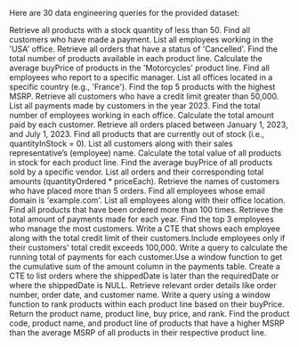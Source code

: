 Here are 30  data engineering queries for the provided dataset:


Retrieve all products with a stock quantity of less than 50.
Find all customers who have made a payment.
List all employees working in the 'USA' office.
Retrieve all orders that have a status of 'Cancelled'.
Find the total number of products available in each product line.
Calculate the average buyPrice of products in the 'Motorcycles' product line.
Find all employees who report to a specific manager.
List all offices located in a specific country (e.g., 'France').
Find the top 5 products with the highest MSRP.
Retrieve all customers who have a credit limit greater than 50,000.
List all payments made by customers in the year 2023.
Find the total number of employees working in each office.
Calculate the total amount paid by each customer.
Retrieve all orders placed between January 1, 2023, and July 1, 2023.
Find all products that are currently out of stock (i.e., quantityInStock = 0).
List all customers along with their sales representative’s (employee) name.
Calculate the total value of all products in stock for each product line.
Find the average buyPrice of all products sold by a specific vendor.
List all orders and their corresponding total amounts (quantityOrdered * priceEach).
Retrieve the names of customers who have placed more than 5 orders.
Find all employees whose email domain is 'example.com'.
List all employees along with their office location.
Find all products that have been ordered more than 100 times.
Retrieve the total amount of payments made for each year.
Find the top 3 employees who manage the most customers.
Write a CTE that shows each employee along with the total credit limit of their customers.Include employees only if their customers' total credit exceeds 100,000.
Write a query to calculate the running total of payments for each customer.Use a window function to get the cumulative sum of the amount column in the payments table.
Create a CTE to list orders where the shippedDate is later than the requiredDate or where the shippedDate is NULL. Retrieve relevant order details like order number, order date, and customer name.
Write a query using a window function to rank products within each product line based on their buyPrice. Return the product name, product line, buy price, and rank.
Find the product code, product name, and product line of products that have a higher MSRP than the average MSRP of all products in their respective product line.

